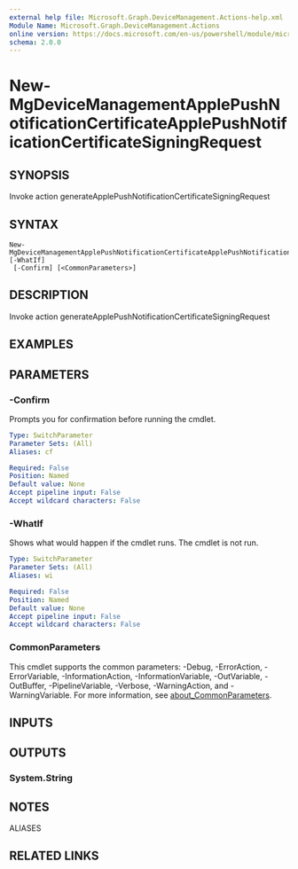 ```yaml
---
external help file: Microsoft.Graph.DeviceManagement.Actions-help.xml
Module Name: Microsoft.Graph.DeviceManagement.Actions
online version: https://docs.microsoft.com/en-us/powershell/module/microsoft.graph.devicemanagement.actions/new-mgdevicemanagementapplepushnotificationcertificateapplepushnotificationcertificatesigningrequest
schema: 2.0.0
---
```


# New-MgDeviceManagementApplePushNotificationCertificateApplePushNotificationCertificateSigningRequest

## SYNOPSIS
Invoke action generateApplePushNotificationCertificateSigningRequest

## SYNTAX

```
New-MgDeviceManagementApplePushNotificationCertificateApplePushNotificationCertificateSigningRequest [-WhatIf]
 [-Confirm] [<CommonParameters>]
```

## DESCRIPTION
Invoke action generateApplePushNotificationCertificateSigningRequest

## EXAMPLES

## PARAMETERS

### -Confirm
Prompts you for confirmation before running the cmdlet.

```yaml
Type: SwitchParameter
Parameter Sets: (All)
Aliases: cf

Required: False
Position: Named
Default value: None
Accept pipeline input: False
Accept wildcard characters: False
```

### -WhatIf
Shows what would happen if the cmdlet runs.
The cmdlet is not run.

```yaml
Type: SwitchParameter
Parameter Sets: (All)
Aliases: wi

Required: False
Position: Named
Default value: None
Accept pipeline input: False
Accept wildcard characters: False
```

### CommonParameters
This cmdlet supports the common parameters: -Debug, -ErrorAction, -ErrorVariable, -InformationAction, -InformationVariable, -OutVariable, -OutBuffer, -PipelineVariable, -Verbose, -WarningAction, and -WarningVariable. For more information, see [about_CommonParameters](http://go.microsoft.com/fwlink/?LinkID=113216).

## INPUTS

## OUTPUTS

### System.String

## NOTES

ALIASES

## RELATED LINKS
